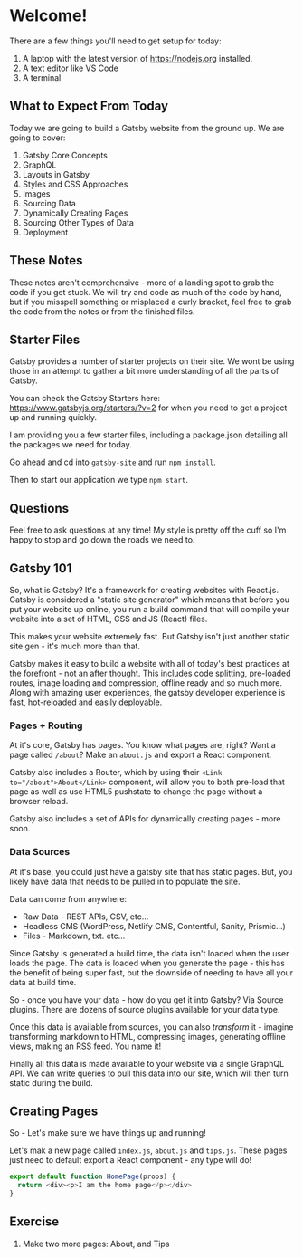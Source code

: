# Welcome!

There are a few things you'll need to get setup for today:

1. A laptop with the latest version of <https://nodejs.org> installed.
1. A text editor like VS Code
1. A terminal


## What to Expect From Today

Today we are going to build a Gatsby website from the ground up. We are going to cover:

1. Gatsby Core Concepts
1. GraphQL
2. Layouts in Gatsby
3. Styles and CSS Approaches
4. Images
5. Sourcing Data
6. Dynamically Creating Pages
7. Sourcing Other Types of Data
8. Deployment


## These Notes

These notes aren't comprehensive - more of a landing spot to grab the code if you get stuck. We will try and code as much of the code by hand, but if you misspell something or misplaced a curly bracket, feel free to grab the code from the notes or from the finished files.

## Starter Files

Gatsby provides a number of starter projects on their site. We wont be using those in an attempt to gather a bit more understanding of all the parts of Gatsby.

You can check the Gatsby Starters here: <https://www.gatsbyjs.org/starters/?v=2> for when you need to get a project up and running quickly.

I am providing you a few starter files, including a package.json detailing all the packages we need for today.

Go ahead and cd into `gatsby-site` and run `npm install`.

Then to start our application we type `npm start`.

## Questions

Feel free to ask questions at any time! My style is pretty off the cuff so I'm happy to stop and go down the roads we need to.

## Gatsby 101

So, what is Gatsby? It's a framework for creating websites with React.js. Gatsby is considered a "static site generator" which means that before you put your website up online, you run a build command that will compile your website into a set of HTML, CSS and JS (React) files.

This makes your website extremely fast. But Gatsby isn't just another static site gen - it's much more than that.

Gatsby makes it easy to build a website with all of today's best practices at the forefront - not an after thought. This includes code splitting, pre-loaded routes, image loading and compression, offline ready and so much more. Along with amazing user experiences, the gatsby developer experience is fast, hot-reloaded and easily deployable.

### Pages + Routing

At it's core, Gatsby has pages. You know what pages are, right? Want a page called `/about`? Make an `about.js` and export a React component.

Gatsby also includes a Router, which by using their `<Link to="/about">About</Link>` component, will allow you to both pre-load that page as well as use HTML5 pushstate to change the page without a browser reload.

Gatsby also includes a set of APIs for dynamically creating pages - more soon.

### Data Sources

At it's base, you could just have a gatsby site that has static pages. But, you likely have data that needs to be pulled in to populate the site.

Data can come from anywhere:

* Raw Data - REST APIs, CSV, etc...
* Headless CMS (WordPress, Netlify CMS, Contentful, Sanity, Prismic...)
* Files - Markdown, txt. etc...

Since Gatsby is generated a build time, the data isn't loaded when the user loads the page. The data is loaded when you generate the page - this has the benefit of being super fast, but the downside of needing to have all your data at build time.

So - once you have your data - how do you get it into Gatsby? Via Source plugins. There are dozens of source plugins available for your data type.

Once this data is available from sources, you can also _transform_ it - imagine transforming markdown to HTML, compressing images, generating offline views, making an RSS feed. You name it!

Finally all this data is made available to your website via a single GraphQL API. We can write queries to pull this data into our site, which will then turn static during the build.

## Creating Pages

So - Let's make sure we have things up and running!

Let's mak a new page called `index.js`, `about.js` and `tips.js`. These pages just need to default export a React component - any type will do!


```js
export default function HomePage(props) {
  return <div><p>I am the home page</p></div>
}
```

## Exercise

1. Make two more pages: About, and Tips
